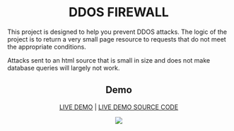 <h1 align="center">DDOS FIREWALL</h1>
<p></p>
<p>This project is designed to help you prevent DDOS attacks. The logic of the project is to return a very small page resource to requests that do not meet the appropriate conditions.</p>
<p>Attacks sent to an html source that is small in size and does not make database queries will largely not work.</p>



<h2 align="center">Demo</h2>

<p align="center"><a href="https://ddos-firewall-demo.zfc.com.tr/">LIVE DEMO</a> | 
<a href="https://github.com/zfcsoftware/ddos-firewall/tree/test">LIVE DEMO SOURCE CODE</a></p>

<p align="center">
<img src="https://github.com/zfcsoftware/ddos-protection/assets/123484092/2bbb692b-c56f-4c7c-9a0e-d6c31a6ec292" /></p>

